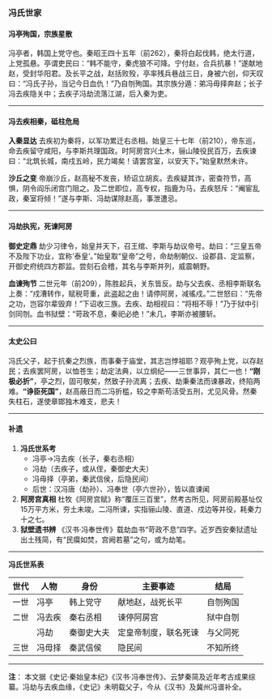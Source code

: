 ### 冯氏世家

#### **冯亭殉国，宗族星散**

冯亭者，韩国上党守也。秦昭王四十五年（前262），秦将白起伐韩，绝太行道，上党孤悬。亭谓吏民曰：“韩不能守，秦虎狼不可降。宁付赵，合兵抗暴！”遂献地赵，受封华阳君。及长平之战，赵括败殁，亭率残兵巷战三日，身被六创，仰天叹曰：“冯氏子孙，当记今日血仇！”乃自刎殉国。其宗族分遁：弟冯毋择奔赵；长子冯去疾隐关中；去疾子冯劫流落江湖，后入秦为吏。

------

#### **冯去疾相秦，砥柱危局**

**入秦显达**
 去疾初为秦将，以军功累迁右丞相。始皇三十七年（前210），帝东巡，命去疾留守咸阳，与李斯共理国政。时阿房宫兴土木，骊山陵役民百万，去疾谏曰：“北筑长城，南戍五岭，民力竭矣！请罢宫室，以安天下。”始皇默然未许。

**沙丘之变**
 帝崩沙丘，赵高秘不发丧，矫诏立胡亥。去疾疑其诈，密查符节，高惧，阴令阎乐闭宫门阻之。及二世即位，高专权，指鹿为马，去疾怒斥：“阉宦乱政，秦室将倾！”遂与李斯、冯劫谋除赵高，事泄遭忌。

------

#### **冯劫执宪，死谏阿房**

**御史定鼎**
 劫少习律令，始皇并天下，召王绾、李斯与劫议帝号。劫曰：“三皇五帝不及陛下功业，宜称‘泰皇’。”始皇取“皇帝”之号，命劫制朝仪、设郡县、定监察，开御史府统四方郡监。尝刻石会稽，其名与李斯并列，威震朝野。

**血谏殉节**
 二世元年（前209），陈胜起兵，关东皆反。劫与父去疾、丞相李斯联名上奏：“戍漕转作，赋税苛重，此盗起之由！请停阿房，减徭戍。”二世怒曰：“先帝之功，岂容尔辈毁弃！”下诏收三族。去疾、劫相视曰：“将相不辱！”乃于狱中引剑同刎。血书狱壁：“苛政不息，秦祀必绝！”未几，李斯亦被腰斩。

------

#### **太史公曰**

冯氏父子，起于抗秦之烈族，而事秦于庙堂，其志岂悖祖耶？观亭殉上党，以存赵民；去疾罢阿房，以恤苍生；劫定法典，以立纲纪——三世事异，其仁一也！
 ​**​“刚极必折”​**​，亭之烈，固可敬矣，然致子孙流离；去疾、劫秉秦法而谏暴政，终陷两难。
 ​**​“诤臣死国”​**​，赵高蔽日而二冯折槛，较之李斯苟活受五刑，尤见风骨。然秦失柱石，遂使章邯独木难支，悲夫！

------

#### **补遗**

1. **冯氏世系考**
   - 冯亭→冯去疾（长子，秦右丞相）
   - 冯劫（去疾子，或从侄，秦御史大夫）
   - 冯毋择（亭弟，秦武信侯，后隐民间）
   - 后世：汉冯唐（劫孙）、冯奉世（亭六世孙），皆以直谏闻
2. **阿房宫真相**
    杜牧《阿房宫赋》称“覆压三百里”，然考古所见，阿房前殿基址仅15万平方米，夯土未竣。二冯所谏，实指骊山陵、直道、戍边等并役，耗秦力十之七。
3. **狱壁遗书辨**
    《汉书·冯奉世传》载劫血书“苛政不息”四字。近岁西安秦狱遗址出土残简，有“民瘼如焚，宫阙若墓”之句，或为劫笔。

------

**冯氏世系表**

| 世代 | 人物   | 身份       | 主要事迹             | 结局     |
| ---- | ------ | ---------- | -------------------- | -------- |
| 一世 | 冯亭   | 韩上党守   | 献地赵，战死长平     | 自刎殉国 |
| 二世 | 冯去疾 | 秦右丞相   | 谏停阿房宫           | 狱中自刎 |
|      | 冯劫   | 秦御史大夫 | 定皇帝制度，联名死谏 | 与父同死 |
| 三世 | 冯毋择 | 秦武信侯   | 隐民间               | 不知所终 |

------

**注**：
 本文据《史记·秦始皇本纪》《汉书·冯奉世传》、云梦秦简及近年考古成果综纂。冯劫与去疾血缘，《史记》未明载父子，今从《汉书》及冀州冯谱补全。